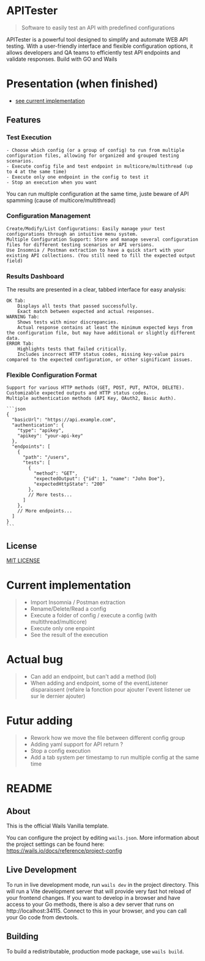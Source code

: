 # APITester

> Software to easily test an API with predefined configurations 

APITester is a powerful tool designed to simplify and automate WEB API testing. With a user-friendly interface and flexible configuration options, it allows developers and QA teams to efficiently test API endpoints and validate responses.
Build with GO and Wails

# Presentation (when finished)
- [see current implementation](#current-implementation)

## Features
### Test Execution

	- Choose which config (or a group of config) to run from multiple configuration files, allowing for organized and grouped testing scenarios.
    - Execute config file and test endpoint in multicore/multithread (up to 4 at the same time)
    - Execute only one endpoint in the config to test it
    - Stop an execution when you want
You can run multiple configuration at the same time, juste beware of API spamming (cause of multicore/multithread)

### Configuration Management

    Create/Modify/List Configurations: Easily manage your test configurations through an intuitive menu system.
    Multiple Configuration Support: Store and manage several configuration files for different testing scenarios or API versions.
	Use Insomnia / Postman extraction to have a quick start with your existing API collections. (You still need to fill the expected output field)

### Results Dashboard
The results are presented in a clear, tabbed interface for easy analysis:

    OK Tab:
        Displays all tests that passed successfully.
        Exact match between expected and actual responses.
    WARNING Tab:
        Shows tests with minor discrepancies.
        Actual response contains at least the minimum expected keys from the configuration file, but may have additional or slightly different data.
    ERROR Tab:
        Highlights tests that failed critically.
        Includes incorrect HTTP status codes, missing key-value pairs compared to the expected configuration, or other significant issues.

### Flexible Configuration Format

    Support for various HTTP methods (GET, POST, PUT, PATCH, DELETE).
    Customizable expected outputs and HTTP status codes.
    Multiple authentication methods (API Key, OAuth2, Basic Auth).

    ```json
    {
	  "basicUrl": "https://api.example.com",
	  "authentication": {
	    "type": "apikey",
	    "apikey": "your-api-key"
	  },
	  "endpoints": [
	    {
	      "path": "/users",
	      "tests": [
	        {
	          "method": "GET",
	          "expectedOutput": {"id": 1, "name": "John Doe"},
	          "expectedHttpState": "200"
	        },
	        // More tests...
	      ]
	    },
	    // More endpoints...
	  ]
	}
	```

## License
[MIT LICENSE](./LICENSE)



# <a id="current-implementation"></a>Current implementation
> - Import Insomnia / Postman extraction
> - Rename/Delete/Read a config
> - Execute a folder of config / execute a config (with multithread/multicore)
> - Execute only one enpoint
> - See the result of the execution

# Actual bug
> - Can add an endpoint, but can't add a method (lol)
> - When adding and endpoint, some of the eventListener disparaissent (refaire la fonction pour ajouter l'event listener ue sur le dernier ajouter)

# Futur adding
> - Rework how we move the file between different config group
> - Adding yaml support for API return ?
> - Stop a config execution
> - Add a tab system per timestamp to run multiple config at the same time


# README

## About

This is the official Wails Vanilla template.

You can configure the project by editing `wails.json`. More information about the project settings can be found
here: https://wails.io/docs/reference/project-config

## Live Development

To run in live development mode, run `wails dev` in the project directory. This will run a Vite development
server that will provide very fast hot reload of your frontend changes. If you want to develop in a browser
and have access to your Go methods, there is also a dev server that runs on http://localhost:34115. Connect
to this in your browser, and you can call your Go code from devtools.

## Building

To build a redistributable, production mode package, use `wails build`.
